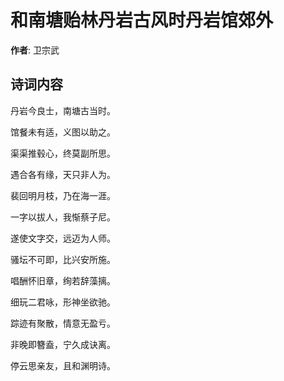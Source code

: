 # 和南塘贻林丹岩古风时丹岩馆郊外

**作者**: 卫宗武

## 诗词内容

丹岩今良士，南塘古当时。

馆餐未有适，义图以助之。

渠渠推毂心，终莫副所思。

遇合各有缘，天只非人为。

裴回明月枝，乃在海一涯。

一字以拔人，我惭蔡子尼。

遂使文字交，远迈为人师。

骚坛不可即，比兴安所施。

唱酬怀旧章，绚若辞藻摛。

细玩二君咏，形神坐欲驰。

踪迹有聚散，情意无盈亏。

非晚即簪盍，宁久成诀离。

停云思亲友，且和渊明诗。

